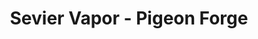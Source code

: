 ---
title: "Sevier Vapor - Pigeon Forge"
url: /pigeon-forge/sevier-vapor-pigeon-forge/
shop: tobacco
---